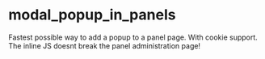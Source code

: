 # modal_popup_in_panels

Fastest possible way to add a popup to a panel page. With cookie support. The inline JS doesnt break the panel administration page!
